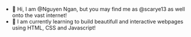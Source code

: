 <ul>
 <li> 👋 Hi, I am @Nguyen Ngan, but you may find me as @scarye13 as well onto the vast internet! </li>
 <li> 🌱 I am currently learning to build beautifull and interactive webpages using HTML, CSS and Javascript! </li>
</ul>